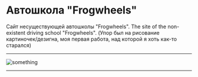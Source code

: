 # Автошкола "Frogwheels"
Сайт несуществующей автошколы "Frogwheels".
The site of the non-existent driving school "Frogwheels".
(Упор был на рисование картиночек/дезигна, моя первая работа, над которой я хоть как-то старался)
_______
![something](look-site.gif)

_______
